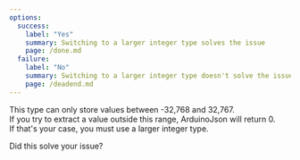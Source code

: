 ```yaml
---
options:
  success:
    label: "Yes"
    summary: Switching to a larger integer type solves the issue
    page: /done.md
  failure:
    label: "No"
    summary: Switching to a larger integer type doesn't solve the issue
    page: /deadend.md
---
```


This type can only store values between -32,768 and 32,767.  
If you try to extract a value outside this range, ArduinoJson will return 0.  
If that's your case, you must use a larger integer type.

Did this solve your issue?

